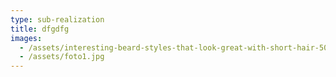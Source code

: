 ```yaml
---
type: sub-realization
title: dfgdfg
images:
  - /assets/interesting-beard-styles-that-look-great-with-short-hair-500-3_5e316de00dfef.jpeg
  - /assets/foto1.jpg
---
```

